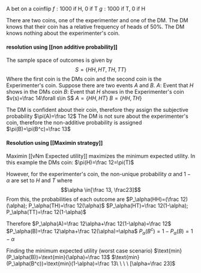 A bet on a coinflip
$f:1000$ if H, 0 if T
$g:1000$ if T, 0 if H

There are two coins, one of the experimenter and one of the DM. The DM knows that their coin has a relative frequency of heads of 50%. The DM knows nothing about the experimenter's coin. 

#### resolution using [[non additive probability]]
The sample space of outcomes is given by $$S=\{HH,HT,TH,TT\}$$Where the first coin is the DMs coin and the second coin is the Experimenter's coin. Suppose there are two events $A$ and $B$. 
$A:$ Event that $H$ shows in the DMs coin
$B:$ Event that $H$ shows in the Experimenter's coin
$v(s)=\frac 14\forall s\in S$
$A=\{HH,HT\}$
$B=\{HH,TH\}$

The DM is confident about their coin, therefore they assign the subjective probability 
$\pi(A)=\frac 12$
The DM is not sure about the experimenter's coin, therefore the non-additive probability is assigned
$\pi(B)=\pi(B^c)=\frac 13$

#### Resolution using [[Maximin strategy]]
Maximin [[vNm Expected utility]] maximizes the minimum expected utility. In this example the DMs coin:
$\pi(H)=\frac 12=\pi(T)$

However, for the experimenter's coin, the non-unique probability $\alpha$ and $1-\alpha$ are set to $H$ and $T$ where $$\alpha \in[\frac 13, \frac23]$$From this, the probabilities of each outcome are
$P_\alpha(HH)=(\frac 12)(\alpha); P_\alpha(TH)=\frac 12(\alpha)$
$P_\alpha(HT)=\frac 12(1-\alpha); P_\alpha(TT)=\frac 12(1-\alpha)$

Therefore $P_\alpha(A)=\frac 12\alpha+\frac 12(1-\alpha)=\frac 12$
$P_\alpha(B)=\frac 12\alpha+\frac 12(\alpha)=\alpha$
$P_\alpha(B^c)=1-P_\alpha(B)=1-\alpha$

Finding the minimum expected utility (worst case scenario)
$\text{min}(P_\alpha(B))=\text{min}(\alpha)=\frac 13$
$\text{min}(P_\alpha(B^c))=\text{min}(1-\alpha)=\frac 13\ \ \ \ [\alpha=\frac 23]$
